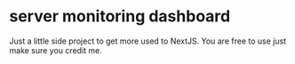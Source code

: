# server monitoring dashboard
Just a little side project to get more used to NextJS. You are free to use just make sure you credit me.